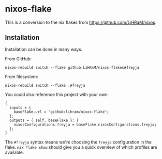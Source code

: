 # nixos-flake

This is a conversion to the nix flakes from https://github.com/LiHRaM/nixos.

## Installation

Installation can be done in many ways.

From GitHub:
```
nixos-rebuild switch --flake github:LiHRaM/nixos-flakes#freyja
```

From filesystem:
```
nixos-rebuild switch --flake .#freyja
```

You could also reference this project with your own
```
{
  inputs = {
    baseFlake.url = "github:lihram/nixos-flake";
  };
  outputs = { self, baseFlake }: {
    nixosConfigurations.freyja = baseFlake.nixosConfigurations.freyja;
  };
}
```

The `#freyja` syntax means we're choosing the `freyja` configuration in the flake.
`nix flake show` should give you a quick overview of which profiles are available.

